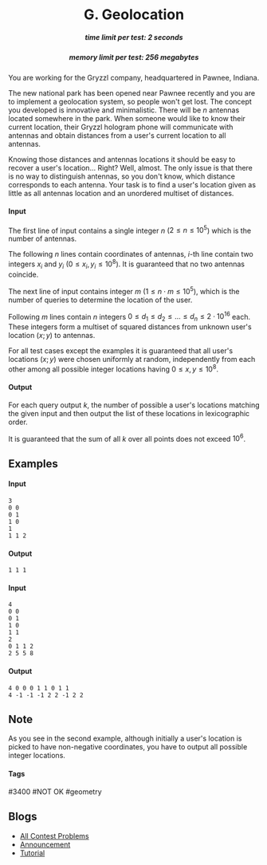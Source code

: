<h1 style='text-align: center;'> G. Geolocation</h1>

<h5 style='text-align: center;'>time limit per test: 2 seconds</h5>
<h5 style='text-align: center;'>memory limit per test: 256 megabytes</h5>

You are working for the Gryzzl company, headquartered in Pawnee, Indiana.

The new national park has been opened near Pawnee recently and you are to implement a geolocation system, so people won't get lost. The concept you developed is innovative and minimalistic. There will be $n$ antennas located somewhere in the park. When someone would like to know their current location, their Gryzzl hologram phone will communicate with antennas and obtain distances from a user's current location to all antennas.

Knowing those distances and antennas locations it should be easy to recover a user's location... Right? Well, almost. The only issue is that there is no way to distinguish antennas, so you don't know, which distance corresponds to each antenna. Your task is to find a user's location given as little as all antennas location and an unordered multiset of distances.

#### Input

The first line of input contains a single integer $n$ ($2 \leq n \leq 10^5$) which is the number of antennas.

The following $n$ lines contain coordinates of antennas, $i$-th line contain two integers $x_i$ and $y_i$ ($0 \leq x_i,y_i \leq 10^8$). It is guaranteed that no two antennas coincide.

The next line of input contains integer $m$ ($1 \leq n \cdot m \leq 10^5$), which is the number of queries to determine the location of the user.

Following $m$ lines contain $n$ integers $0 \leq d_1 \leq d_2 \leq \dots \leq d_n \leq 2 \cdot 10^{16}$ each. These integers form a multiset of squared distances from unknown user's location $(x;y)$ to antennas.

For all test cases except the examples it is guaranteed that all user's locations $(x;y)$ were chosen uniformly at random, independently from each other among all possible integer locations having $0 \leq x, y \leq 10^8$.

#### Output

For each query output $k$, the number of possible a user's locations matching the given input and then output the list of these locations in lexicographic order.

It is guaranteed that the sum of all $k$ over all points does not exceed $10^6$.

## Examples

#### Input


```text
3
0 0
0 1
1 0
1
1 1 2
```
#### Output


```text
1 1 1 
```
#### Input


```text
4
0 0
0 1
1 0
1 1
2
0 1 1 2
2 5 5 8
```
#### Output


```text
4 0 0 0 1 1 0 1 1 
4 -1 -1 -1 2 2 -1 2 2 
```
## Note

As you see in the second example, although initially a user's location is picked to have non-negative coordinates, you have to output all possible integer locations.



#### Tags 

#3400 #NOT OK #geometry 

## Blogs
- [All Contest Problems](../Codeforces_Round_586_(Div._1_+_Div._2).md)
- [Announcement](../blogs/Announcement.md)
- [Tutorial](../blogs/Tutorial.md)
